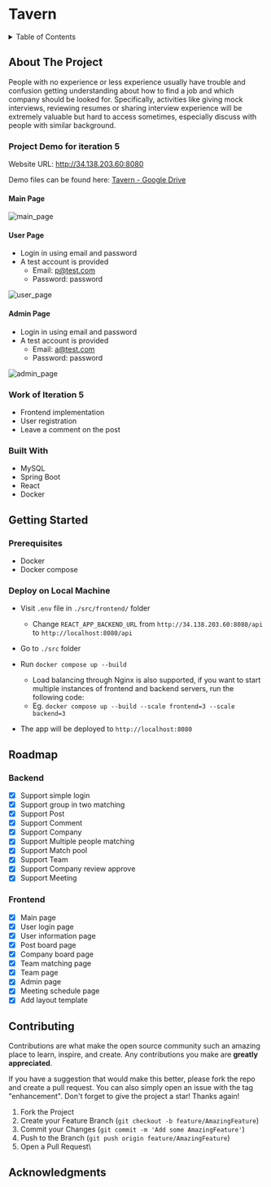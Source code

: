 <!-- PROJECT LOGO -->

# Tavern

<!-- TABLE OF CONTENTS -->

<details>
  <summary>Table of Contents</summary>
  <ol>
    <li>
      <a href="#about-the-project">About The Project</a>
      <ul>
        <li><a href="#built-with">Built With</a></li>
      </ul>
    </li>
    <li>
      <a href="#getting-started">Getting Started</a>
      <ul>
        <li><a href="#prerequisites">Prerequisites</a></li>
        <li><a href="#installation">Installation</a></li>
      </ul>
    </li>
    <li><a href="#usage">Usage</a></li>
    <li><a href="#roadmap">Roadmap</a></li>
    <li><a href="#contributing">Contributing</a></li>
    <li><a href="#license">License</a></li>
    <li><a href="#contact">Contact</a></li>
    <li><a href="#acknowledgments">Acknowledgments</a></li>
  </ol>
</details>
<!-- ABOUT THE PROJECT -->

## About The Project
People with no experience or less experience usually have trouble and confusion getting understanding about how to find a job and which company should be looked for. Specifically, activities like giving mock interviews, reviewing resumes or sharing interview experience will be extremely valuable but hard to access sometimes, especially discuss with people with similar background.

### Project Demo for iteration 5

Website URL: http://34.138.203.60:8080



Demo files can be found here: [Tavern - Google Drive](https://drive.google.com/drive/folders/1GVTHqZOHVpu_NVTXUooI9nKQFiDilq3i)

#### Main Page

![main_page](https://drive.google.com/uc?export=view&id=1F8-WeMsbNBimqvuettoB4djv_D5Th8Vd)

#### User Page

* Login in using email and password
* A test account is provided
  * Email: p@test.com
  * Password: password


![user_page](https://drive.google.com/uc?export=view&id=1T8dolXIJl7sbNkXMJDLdKcAJqEVLS5gE)

#### Admin Page

* Login in using email and password
* A test account is provided
  * Email: a@test.com
  * Password: password

![admin_page](https://drive.google.com/uc?export=view&id=19OnT0nhXeTRbhkOYyolaj3FcmEJiDX9o)

### Work of Iteration 5

* Frontend implementation
* User registration
* Leave a comment on the post

### Built With

* MySQL
* Spring Boot
* React
* Docker

<!-- GETTING STARTED -->

## Getting Started

### Prerequisites

* Docker
* Docker compose

### Deploy on Local Machine

* Visit `.env` file in `./src/frontend/` folder
  * Change `REACT_APP_BACKEND_URL` from `http://34.138.203.60:8080/api` to `http://localhost:8080/api`

* Go to `./src` folder
* Run `docker compose up --build`
  * Load balancing through Nginx is also supported, if you want to start multiple instances of frontend and backend servers, run the following code:
  * Eg. `docker compose up --build --scale frontend=3 --scale backend=3`

* The app will be deployed to `http://localhost:8080`

<!-- ROADMAP -->

## Roadmap

### Backend

- [x] Support simple login
- [x] Support group in two matching
- [x] Support Post
- [x] Support Comment
- [x] Support Company
- [x] Support Multiple people matching
- [x] Support Match pool
- [x] Support Team
- [x] Support Company review approve
- [x] Support Meeting

### Frontend

- [x] Main page
- [x] User login page
- [x] User information page
- [x] Post board page
- [x] Company board page
- [x] Team matching page
- [x] Team page
- [x] Admin page
- [x] Meeting schedule page
- [x] Add layout template

<!-- CONTRIBUTING -->

## Contributing

Contributions are what make the open source community such an amazing place to learn, inspire, and create. Any contributions you make are **greatly appreciated**.

If you have a suggestion that would make this better, please fork the repo and create a pull request. You can also simply open an issue with the tag "enhancement".
Don't forget to give the project a star! Thanks again!

1. Fork the Project
2. Create your Feature Branch (`git checkout -b feature/AmazingFeature`)
3. Commit your Changes (`git commit -m 'Add some AmazingFeature'`)
4. Push to the Branch (`git push origin feature/AmazingFeature`)
5. Open a Pull Request\

<!-- ACKNOWLEDGMENTS -->
## Acknowledgments



<!-- MARKDOWN LINKS & IMAGES -->
<!-- https://www.markdownguide.org/basic-syntax/#reference-style-links -->


